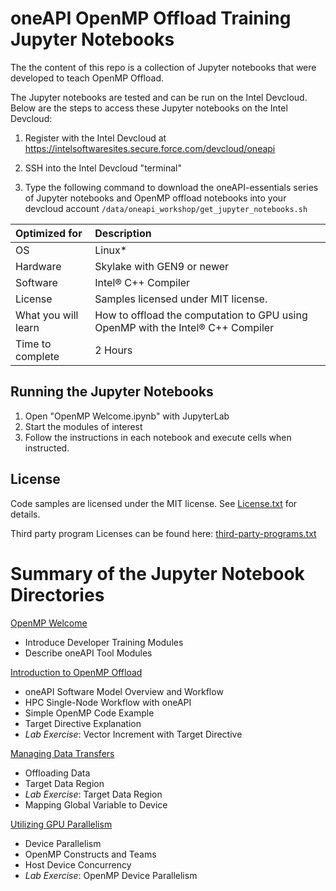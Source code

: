 # oneAPI OpenMP Offload Training Jupyter Notebooks

The the content of this repo is a collection of Jupyter notebooks that were
developed to teach OpenMP Offload.

The Jupyter notebooks are tested and can be run on the Intel Devcloud. Below
are the steps to access these Jupyter notebooks on the Intel Devcloud:

1. Register with the Intel Devcloud at
   https://intelsoftwaresites.secure.force.com/devcloud/oneapi

2. SSH into the Intel Devcloud "terminal"

3. Type the following command to download the oneAPI-essentials series of
   Jupyter notebooks and OpenMP offload notebooks into your devcloud account
   `/data/oneapi_workshop/get_jupyter_notebooks.sh`

| Optimized for         | Description
|:---                   |:---
| OS                    | Linux*
| Hardware              | Skylake with GEN9 or newer
| Software              | Intel&reg; C++ Compiler
| License               | Samples licensed under MIT license.
| What you will learn   | How to offload the computation to GPU using OpenMP with the Intel&reg; C++ Compiler
| Time to complete      | 2 Hours

## Running the Jupyter Notebooks

1. Open "OpenMP Welcome.ipynb" with JupyterLab
2. Start the modules of interest
3. Follow the instructions in each notebook and execute cells when instructed.

## License

Code samples are licensed under the MIT license. See
[License.txt](https://github.com/oneapi-src/oneAPI-samples/blob/master/License.txt)
for details.

Third party program Licenses can be found here:
[third-party-programs.txt](https://github.com/oneapi-src/oneAPI-samples/blob/master/third-party-programs.txt)

# Summary of the Jupyter Notebook Directories

[OpenMP Welcome](OpenMP&#32;Welcome.ipynb)
* Introduce Developer Training Modules
* Describe oneAPI Tool Modules

[Introduction to OpenMP Offload](intro) 
* oneAPI Software Model Overview and Workflow
* HPC Single-Node Workflow with oneAPI
* Simple OpenMP Code Example
* Target Directive Explanation
* _Lab Exercise_: Vector Increment with Target Directive

[Managing Data Transfers](datatransfer) 
* Offloading Data
* Target Data Region
* _Lab Exercise_: Target Data Region
* Mapping Global Variable to Device

[Utilizing GPU Parallelism](parallelism) 
* Device Parallelism
* OpenMP Constructs and Teams
* Host Device Concurrency
* _Lab Exercise_: OpenMP Device Parallelism
